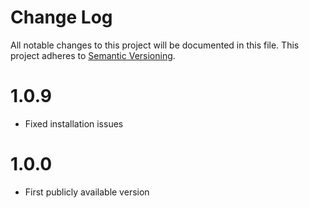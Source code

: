 # Change Log
All notable changes to this project will be documented in this file.
This project adheres to [Semantic Versioning](http://semver.org/).

# 1.0.9

* Fixed installation issues


# 1.0.0

* First publicly available version
